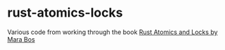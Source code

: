 # rust-atomics-locks

Various code from working through the book [Rust Atomics and Locks by Mara Bos](https://marabos.nl/atomics/)
